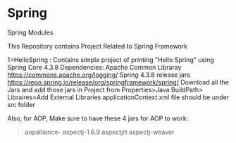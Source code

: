 # Spring
Spring Modules

This Repository contains Project Related to Spring Framework

1>HelloSpring : Contains simple project of printing "Hello Spring" using Spring Core 4.3.8
  Dependencies: Apache Common Libraray https://commons.apache.org/logging/
                Spring 4.3.8 release jars https://repo.spring.io/release/org/springframework/spring/
                Download all the Jars and add those jars in Project from Properties>Java BuildPath> Libraires>Add External Libraries
  applicationContext.xml file should be under src folder 

Also, for AOP, Make sure to have these 4 jars for AOP to work:
>aopalliance-
>aspectj-1.6.9
>aspectjrt
>aspectj-weaver
